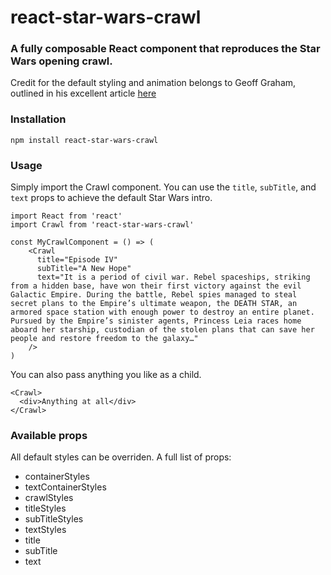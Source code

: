 # react-star-wars-crawl

### A fully composable React component that reproduces the Star Wars opening crawl.

Credit for the default styling and animation belongs to Geoff Graham, outlined in his excellent article [here](https://css-tricks.com/snippets/css/star-wars-crawl-text/)

### Installation

    npm install react-star-wars-crawl

### Usage

Simply import the Crawl component. You can use the `title`, `subTitle`, and `text` props to achieve the default Star Wars intro.

    import React from 'react'
    import Crawl from 'react-star-wars-crawl'

    const MyCrawlComponent = () => (
        <Crawl
          title="Episode IV"
          subTitle="A New Hope"
          text="It is a period of civil war. Rebel spaceships, striking from a hidden base, have won their first victory against the evil Galactic Empire. During the battle, Rebel spies managed to steal secret plans to the Empire’s ultimate weapon, the DEATH STAR, an armored space station with enough power to destroy an entire planet. Pursued by the Empire’s sinister agents, Princess Leia races home aboard her starship, custodian of the stolen plans that can save her people and restore freedom to the galaxy…"
        />
    )

You can also pass anything you like as a child.

    <Crawl>
      <div>Anything at all</div>
    </Crawl>

### Available props

All default styles can be overriden. A full list of props:

- containerStyles 
- textContainerStyles
- crawlStyles 
- titleStyles 
- subTitleStyles
- textStyles
- title
- subTitle
- text

